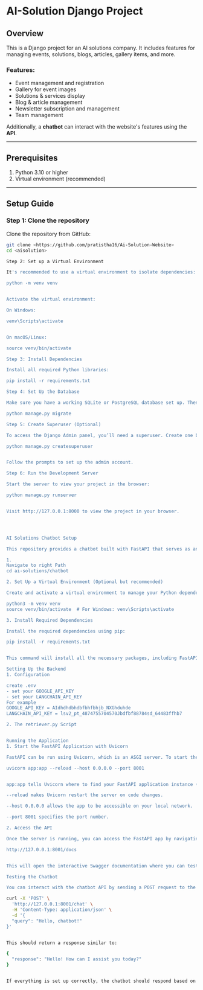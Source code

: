 # AI-Solution Django Project

## Overview

This is a Django project for an AI solutions company. It includes features for managing events, solutions, blogs, articles, gallery items, and more.

### Features:
- Event management and registration
- Gallery for event images
- Solutions & services display
- Blog & article management
- Newsletter subscription and management
- Team management

Additionally, a **chatbot** can interact with the website's features using the **API**.

---

## Prerequisites

1. Python 3.10 or higher
2. Virtual environment (recommended)

---

## Setup Guide

### Step 1: Clone the repository

Clone the repository from GitHub:

```bash
git clone <https://github.com/pratistha16/Ai-Solution-Website>
cd <aisolution>

Step 2: Set up a Virtual Environment

It's recommended to use a virtual environment to isolate dependencies:

python -m venv venv


Activate the virtual environment:

On Windows:

venv\Scripts\activate


On macOS/Linux:

source venv/bin/activate

Step 3: Install Dependencies

Install all required Python libraries:

pip install -r requirements.txt

Step 4: Set Up the Database

Make sure you have a working SQLite or PostgreSQL database set up. Then, run the following commands to apply the migrations:

python manage.py migrate

Step 5: Create Superuser (Optional)

To access the Django Admin panel, you’ll need a superuser. Create one by running:

python manage.py createsuperuser


Follow the prompts to set up the admin account.

Step 6: Run the Development Server

Start the server to view your project in the browser:

python manage.py runserver


Visit http://127.0.0.1:8000 to view the project in your browser.




AI Solutions Chatbot Setup

This repository provides a chatbot built with FastAPI that serves as an AI assistant. The chatbot interacts with users through a conversational interface and is powered by an AI model (e.g., OpenAI, or custom model). You will set up the backend using FastAPI, run the application using Uvicorn, and interact with it.

1.
Navigate to right Path
cd ai-solutions/chatbot

2. Set Up a Virtual Environment (Optional but recommended)

Create and activate a virtual environment to manage your Python dependencies:

python3 -m venv venv
source venv/bin/activate  # For Windows: venv\Scripts\activate

3. Install Required Dependencies

Install the required dependencies using pip:

pip install -r requirements.txt


This command will install all the necessary packages, including FastAPI, Uvicorn, and any other dependencies listed in requirements.txt.

Setting Up the Backend
1. Configuration

create .env 
- set your GOOGLE_API_KEY
- set your LANGCHAIN_API_KEY
For example 
GOOGLE_API_KEY = AIdhdhdbhdbfbhfbhjb_NXGhduhde
LANGCHAIN_API_KEY = lsv2_pt_4874755704570Jbdfbf88784sd_64483ffhb7

2. The retriever.py Script


Running the Application
1. Start the FastAPI Application with Uvicorn

FastAPI can be run using Uvicorn, which is an ASGI server. To start the application, run the following command:

uvicorn app:app --reload --host 0.0.0.0 --port 8001


app:app tells Uvicorn where to find your FastAPI application instance (app in the app.py file).

--reload makes Uvicorn restart the server on code changes.

--host 0.0.0.0 allows the app to be accessible on your local network.

--port 8001 specifies the port number.

2. Access the API

Once the server is running, you can access the FastAPI app by navigating to:

http://127.0.0.1:8001/docs


This will open the interactive Swagger documentation where you can test the chatbot API directly from the browser.

Testing the Chatbot

You can interact with the chatbot API by sending a POST request to the /chat endpoint. Here's an example using curl or a REST client (e.g., Postman or Insomnia):

curl -X 'POST' \
  'http://127.0.0.1:8001/chat' \
  -H 'Content-Type: application/json' \
  -d '{
  "query": "Hello, chatbot!"
}'


This should return a response similar to:

{
  "response": "Hello! How can I assist you today?"
}


If everything is set up correctly, the chatbot should respond based on the AI model logic defined in retriever.py.
